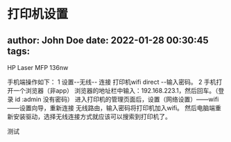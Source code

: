 # 打印机设置
author: John Doe
date: 2022-01-28 00:30:45
tags:
---
HP Laser MFP 136nw

手机端操作如下：
1 设置--无线-- 连接 打印机wifi direct --输入密码。
2 手机打开一个浏览器（非app）
浏览器的地址栏中输入：192.168.223.1，然后回车。（登录  id :admin   没有密码）
进入打印机的管理页面后，设置（网络设置）——wifi——设置向导，重新连接 无线路由，输入密码将打印机加入wifi。
然后电脑端重新安装驱动，选择无线连接方式就应该可以搜索到打印机了。


测试